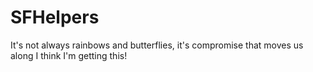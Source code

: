 # SFHelpers
It's not always rainbows and butterflies, it's compromise that moves us along
I think I'm getting this!
